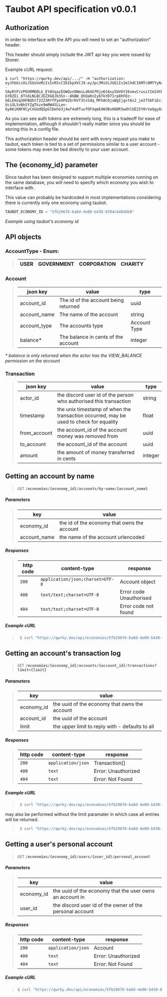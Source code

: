 # Taubot API specification v0.0.1

## Authorization

In order to interface with the API you will need to set an "authorization" header.

This header should simply include the JWT api key you were issued by Stoner.

Example cURL request:
```shell
$ curl "https://qwrky.dev/api/.../" -H "authorization: eyJhbGciOiJSUzUxMiIsInR5cCI6IkpXVCJ9.eyJpc3MiOiJUQiIsImlhdCI6MTc0MTYyNzUyNi45OTgwNiwiZXhwIjoxNzQxNzEzOTI2Ljk5ODA2MDUsInVpZCI6IjUyOTY3NjEzOTgzNzUyMTkyMCJ9.pZystJZ7TRmf_2Tf--VAyRtPiVPEURMQ0LG_EYAVqazEGWQvnONmsLd64UfRjo6tAxy5UV6Y26vmxCrusitImIdtNJZGjcpO8sAOi-GYDZEi_8TnXLNLBCJEZXGQJb3Sn--8bBW_QhQaKnIy6TkYD71rp8hFDz-bELEHzq3HFBQhtf2ZZ3RYfPyeXPd2brKVY3tsSdq_MFhACOjuWgIjgst6s2_je2f56FiEcJsrtY-UciOL5vNhSYZgTkzx9mRW4SLLen-Gy6KiKNF0CyCnGUdQ5pGlDehG3j4wf4uRTuufOFXqmE4W3BvH8DR3wdhlUE25Y0rVaQgy8xR7OVhCtg"
```

As you can see auth tokens are extremely long, this is a tradeoff for ease of implementation, although it shouldn't really matter since you should be storing this in a config file.

This authorization header should be sent with every request you make to taubot, each token is tied to a set of permissions similar to a user account - some tokens may even be tied directly to your user account.

## The {economy_id} parameter

Since taubot has been designed to support multiple economies running on the same database, you will need to specify which economy you wish to interface with.

This value can probably be hardcoded in most implementations considering there is currently only one economy using taubot.

```py
TAUBOT_ECONOMY_ID = "5fb29676-ba8d-4e00-b430-8394cb48ddb8"
```

*Example using taubot's economy id*

## API objects

### AccountType - Enum:

> | USER | GOVERNMENT | CORPORATION | CHARITY |
> |------|------------|-------------|---------|

### Account

> | json key     | value                                   | type         |
> |--------------|-----------------------------------------|--------------|
> | account_id   | The id of the account being returned    | uuid         |
> | account_name | The name of the account                 | string       |
> | account_type | The accounts type                       | Account Type |
> | balance\*    | The balance in cents of the account     | integer      |

*\* balance is only returned when the actor has the VIEW_BALANCE permission on the account*

### Transaction
> | json key     | value                                                                                    | type    |
> |--------------|------------------------------------------------------------------------------------------|---------|
> | actor_id     | the discord user id of the person who authorised this transaction                        | string  |
> | timestamp    | the unix timestamp of when the transaction occurred, may be used to check for equality   | float   |
> | from_account | the account_id of the account money was removed from                                     | uuid    |
> | to_account   | the account_id of the account                                                            | uuid    |
> | amount       | the amount of money transferred in cents                                                 | integer |

## Getting an account by name

> `GET` **`/economies/{economy_id}/accounts/by-name/{account_name}`**

##### Parameters

> | key          | value                                       |
> |--------------|---------------------------------------------|
> | economy_id   | the id of the economy that owns the account |
> | account_name | the name of the account urlencoded          |

##### Responses

> | http code | content-type                     | response                |
> |-----------|----------------------------------|-------------------------|
> | `200`     | `application/json;charset=UTF-8` | Account object          |
> | `400`     | `text/text;charset=UTF-8`        | Error code Unauthorised |
> | `404`     | `text/text;charset=UTF-8`        | Error code not found    |

##### Example cURL

> ```sh
>  $ curl "https://qwrky.dev/api/economies/5fb29676-ba8d-4e00-b430-8394cb48ddb8/accounts/by-name/Government%20Reserve" -H "Authorization: auth_token"
> ```

## Getting an account's transaction log

> `GET` **`/economies/{economy_id}/accounts/{account_id}/transactions?limit={limit}`**
##### Parameters

> | key        | value                                            |
> |------------|--------------------------------------------------|
> | economy_id | the uuid of the economy that owns the account    |
> | account_id | the uuid of the account                          |
> | limit      | the upper limit to reply with - defaults to all  |

##### Responses

> | http code | content-type       | response            |
> |-----------|--------------------|---------------------|
> | `200`     | `application/json` | Transaction[]       |
> | `400`     | `text`             | Error: Unauthorized |
> | `404`     | `text`             | Error: Not Found    |


##### Example cURL

> ```sh
>  $ curl "https://qwrky.dev/api/economies/5fb29676-ba8d-4e00-b430-8394cb48ddb8/accounts/cc6ca82d-752a-44c9-81c6-f61accae35a0/transactions?limit=10" -H "Authorization: auth_token"
> ```
may also be performed without the limit paramater in which case all entries will be returned.

> ```sh
>  $ curl "https://qwrky.dev/api/economies/5fb29676-ba8d-4e00-b430-8394cb48ddb8/accounts/cc6ca82d-752a-44c9-81c6-f61accae35a0/transactions" -H "Authorization: auth_token"
> ```

## Getting a user's personal account

> `GET` **`/economies/{economy_id}/users/{user_id}/personal_account`**

##### Parameters

> | key        | value                                                    |
> |------------|----------------------------------------------------------|
> | economy_id | the uuid of the economy that the user owns an account in |
> | user_id    | the discord user id of the owner of the personal account |


##### Responses

> | http code  | content-type       | response            |
> |------------|--------------------|---------------------|
> | `200`      | `application/json` | Account             |
> | `400`      | `text`             | Error: Unauthorized |
> | `404`      | `text`             | Error: Not Found    |

##### Example cURL

> ```sh
> $ curl "https://qwrky.dev/api/economies/5fb29676-ba8d-4e00-b430-8394cb48ddb8/users/529676139837521920/personal_account" -H "authorization: auth_token"
> ```



